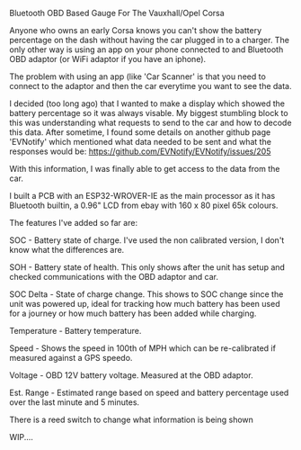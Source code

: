 Bluetooth OBD Based Gauge For The Vauxhall/Opel Corsa

Anyone who owns an early Corsa knows you can't show the battery percentage on the dash
without having the car plugged in to a charger. The only other way is using an app on
your phone connected to and Bluetooth OBD adaptor (or WiFi adaptor if you have an iphone).

The problem with using an app (like 'Car Scanner' is that you need to connect to the
adaptor and then the car everytime you want to see the data.

I decided (too long ago) that I wanted to make a display which showed the battery
percentage so it was always visable. My biggest stumbling block to this was understanding
what requests to send to the car and how to decode this data. After sometime, I found
some details on another github page 'EVNotify' which mentioned what data needed to be
sent and what the responses would be:
https://github.com/EVNotify/EVNotify/issues/205

With this information, I was finally able to get access to the data from the car.

I built a PCB with an ESP32-WROVER-IE as the main processor as it has Bluetooth builtin,
a 0.96" LCD from ebay with 160 x 80 pixel 65k colours.

The features I've added so far are:

SOC        - Battery state of charge. I've used the non calibrated version, I don't know
what the differences are.

SOH        - Battery state of health. This only shows after the unit has setup and
checked communications with the OBD adaptor and car.

SOC Delta  - State of charge change. This shows to SOC change since the unit was powered
up, ideal for tracking how much battery has been used for a journey or how much battery
has been added while charging.

Temperature - Battery temperature.

Speed       - Shows the speed in 100th of MPH which can be re-calibrated if measured
against a GPS speedo.

Voltage     - OBD 12V battery voltage. Measured at the OBD adaptor.

Est. Range  - Estimated range based on speed and battery percentage used over the last
minute and 5 minutes.


There is a reed switch to change what information is being shown

WIP....
